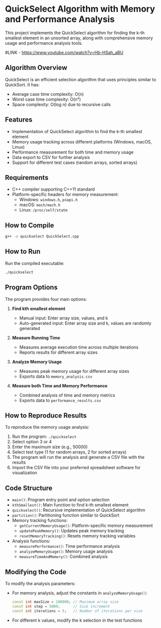 # QuickSelect Algorithm with Memory and Performance Analysis

This project implements the QuickSelect algorithm for finding the k-th smallest element in an unsorted array, along with comprehensive memory usage and performance analysis tools.

#LINK - https://www.youtube.com/watch?v=Hb-HSah_aBU

## Algorithm Overview

QuickSelect is an efficient selection algorithm that uses principles similar to QuickSort. It has:
- Average case time complexity: O(n)
- Worst case time complexity: O(n²)
- Space complexity: O(log n) due to recursive calls

## Features

- Implementation of QuickSelect algorithm to find the k-th smallest element
- Memory usage tracking across different platforms (Windows, macOS, Linux)
- Performance measurement for both time and memory usage
- Data export to CSV for further analysis
- Support for different test cases (random arrays, sorted arrays)

## Requirements

- C++ compiler supporting C++11 standard
- Platform-specific headers for memory measurement:
  - Windows: `windows.h`, `psapi.h`
  - macOS: `mach/mach.h`
  - Linux: `/proc/self/statm`

## How to Compile

```bash
g++ -o quickselect QuickSelect.cpp
```

## How to Run

Run the compiled executable:

```bash
./quickselect
```

## Program Options

The program provides four main options:

1. **Find kth smallest element**
   - Manual input: Enter array size, values, and k
   - Auto-generated input: Enter array size and k, values are randomly generated

2. **Measure Running Time**
   - Measures average execution time across multiple iterations
   - Reports results for different array sizes

3. **Analyze Memory Usage**
   - Measures peak memory usage for different array sizes
   - Exports data to `memory_analysis.csv`

4. **Measure both Time and Memory Performance**
   - Combined analysis of time and memory metrics
   - Exports data to `performance_results.csv`

## How to Reproduce Results

To reproduce the memory usage analysis:

1. Run the program: `./quickselect`
2. Select option 3 or 4
3. Enter the maximum size (e.g., 50000)
4. Select test type (1 for random arrays, 2 for sorted arrays)
5. The program will run the analysis and generate a CSV file with the results
6. Import the CSV file into your preferred spreadsheet software for visualization

## Code Structure

- `main()`: Program entry point and option selection
- `kthSmallest()`: Main function to find k-th smallest element
- `quickselect()`: Recursive implementation of QuickSelect algorithm
- `partition()`: Partitioning function similar to QuickSort
- Memory tracking functions:
  - `getCurrentMemoryUsage()`: Platform-specific memory measurement
  - `updatePeakMemory()`: Updates peak memory tracking
  - `resetMemoryTracking()`: Resets memory tracking variables
- Analysis functions:
  - `measurePerformance()`: Time performance analysis
  - `analyzeMemoryUsage()`: Memory usage analysis
  - `measureTimeAndMemory()`: Combined analysis

## Modifying the Code

To modify the analysis parameters:
- For memory analysis, adjust the constants in `analyzeMemoryUsage()`:
  ```cpp
  const int maxSize = 100000; // Maximum array size
  const int step = 5000;      // Size increment
  const int iterations = 5;   // Number of iterations per size
  ```

- For different k values, modify the k selection in the test functions
